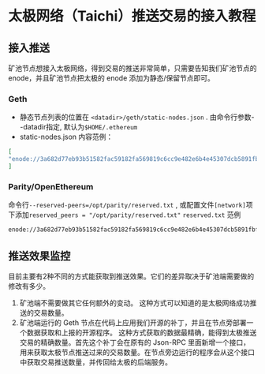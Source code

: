 
# 太极网络（Taichi）推送交易的接入教程
## 接入推送
矿池节点想接入太极网络，得到交易的推送非常简单，只需要告知我们矿池节点的 enode，并且矿池节点把太极的 enode 添加为静态/保留节点即可。

### Geth
* 静态节点列表的位置在 `<datadir>/geth/static-nodes.json` . <datadir>由命令行参数--datadir指定, 默认为`$HOME/.ethereum`
* static-nodes.json 内容范例：
```json
[
"enode://3a682d77eb93b51582fac59182fa569819c6cc9e482e6b4e45307dcb5891fbf5c28fe71c91cd69f5a3317fe070e7a03f0887d3706901a36b2432da8232a4beff@10.5.30.150:30305"
]
```
  
### Parity/OpenEthereum
命令行`--reserved-peers=/opt/parity/reserved.txt` , 或配置文件`[network]`项下添加`reserved_peers = "/opt/parity/reserved.txt"`
`reserved.txt` 范例
```
enode://3a682d77eb93b51582fac59182fa569819c6cc9e482e6b4e45307dcb5891fbf5c28fe71c91cd69f5a3317fe070e7a03f0887d3706901a36b2432da8232a4beff@10.5.30.150:30305
```


## 推送效果监控
目前主要有2种不同的方式能获取到推送效果。它们的差异取决于矿池端需要做的修改有多少。
1. 矿池端不需要做其它任何额外的变动。
这种方式可以知道的是太极网络成功推送的交易数量。
2. 矿池端运行的 Geth 节点在代码上应用我们开源的补丁，并且在节点旁部署一个数据获取和上报的开源程序。
这种方式获取的数据最精确，能得到太极推送交易的精确数量。首先这个补丁会在原有的 Json-RPC 里面新增一个接口，用来获取太极节点推送过来的交易数量。在节点旁边运行的程序会从这个接口中获取交易推送数量，并传回给太极的后端服务。
